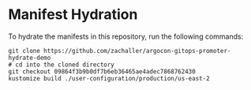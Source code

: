 # Manifest Hydration

To hydrate the manifests in this repository, run the following commands:

```shell
git clone https://github.com/zachaller/argocon-gitops-promoter-hydrate-demo
# cd into the cloned directory
git checkout 09864f3b9b0df7b6eb36465ae4adec7868762430
kustomize build ./user-configuration/production/us-east-2
```
